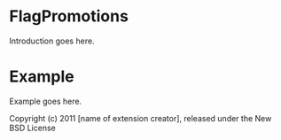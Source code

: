FlagPromotions
==============

Introduction goes here.


Example
=======

Example goes here.


Copyright (c) 2011 [name of extension creator], released under the New BSD License
